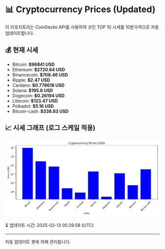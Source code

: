 
# 📊 Cryptocurrency Prices (Updated)

이 리포지토리는 CoinGecko API를 사용하여 코인 TOP 10 시세를 10분가격으로 자동 업데이트합니다.

## 💰 현재 시세
- Bitcoin: **$96841 USD**
- Ethereum: **$2720.64 USD**
- Binancecoin: **$708.46 USD**
- Ripple: **$2.47 USD**
- Cardano: **$0.778618 USD**
- Solana: **$195.8 USD**
- Dogecoin: **$0.26194 USD**
- Litecoin: **$123.47 USD**
- Polkadot: **$5.16 USD**
- Bitcoin-cash: **$338.83 USD**

## 📈 시세 그래프 (로그 스케일 적용)
![Crypto Prices](crypto_prices.png)

⏳ 업데이트 시간: 2025-02-13 05:29:58 (UTC)

---
자동 업데이트 봇에 의해 관리됩니다.
